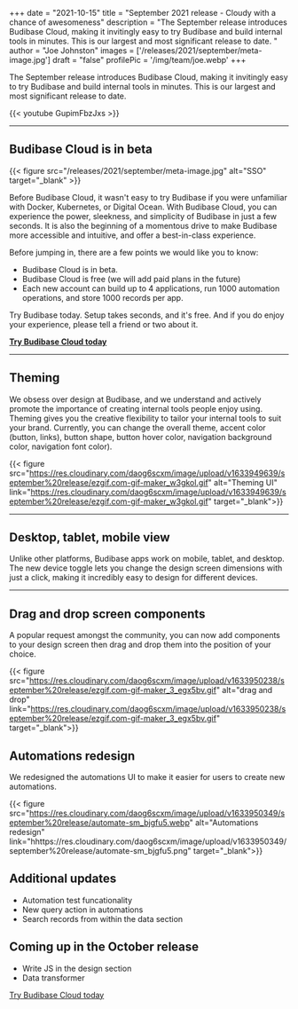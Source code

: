 +++
date = "2021-10-15"
title = "September 2021 release - Cloudy with a chance of awesomeness"
description = "The September release introduces Budibase Cloud, making it invitingly easy to try Budibase and build internal tools in minutes. This is our largest and most significant release to date. "
author = "Joe Johnston"
images = ['/releases/2021/september/meta-image.jpg']
draft = "false"
profilePic = '/img/team/joe.webp'
+++

The September release introduces Budibase Cloud, making it invitingly easy to try Budibase and build internal tools in minutes. This is our largest and most significant release to date. 

{{< youtube GupimFbzJxs >}}

---

## Budibase Cloud is in beta

{{< figure src="/releases/2021/september/meta-image.jpg" alt="SSO" target="_blank" >}}

Before Budibase Cloud, it wasn't easy to try Budibase if you were unfamiliar with Docker, Kubernetes, or Digital Ocean. With Budibase Cloud, you can experience the power, sleekness, and simplicity of Budibase in just a few seconds. It is also the beginning of a momentous drive to make Budibase more accessible and intuitive, and offer a best-in-class experience. 

Before jumping in, there are a few points we would like you to know:
- Budibase Cloud is in beta.
- Budibase Cloud is free (we will add paid plans in the future)
- Each new account can build up to 4 applications, run 1000 automation operations, and store 1000 records per app.


Try Budibase today. Setup takes seconds, and it's free. And if you do enjoy your experience, please tell a friend or two about it.
 
**[Try Budibase Cloud today](https://account.budibase.app/register?utm_source=website&utm_medium=release-notes&utm_campaign=september-release-notes)**

---


## Theming

We obsess over design at Budibase, and we understand and actively promote the importance of creating internal tools people enjoy using. Theming gives you the creative flexibility to tailor your internal tools to suit your brand. Currently, you can change the overall theme, accent color (button, links), button shape, button hover color, navigation background color, navigation font color). 

{{< figure src="https://res.cloudinary.com/daog6scxm/image/upload/v1633949639/september%20release/ezgif.com-gif-maker_w3gkol.gif" alt="Theming UI" link="https://res.cloudinary.com/daog6scxm/image/upload/v1633949639/september%20release/ezgif.com-gif-maker_w3gkol.gif" target="_blank">}}

---

## Desktop, tablet, mobile view

Unlike other platforms, Budibase apps work on mobile, tablet, and desktop. The new device toggle lets you change the design screen dimensions with just a click, making it incredibly easy to design for different devices.

---

## Drag and drop screen components

A popular request amongst the community, you can now add components to your design screen then drag and drop them into the position of your choice.

{{< figure src="https://res.cloudinary.com/daog6scxm/image/upload/v1633950238/september%20release/ezgif.com-gif-maker_3_egx5bv.gif" alt="drag and drop" link="https://res.cloudinary.com/daog6scxm/image/upload/v1633950238/september%20release/ezgif.com-gif-maker_3_egx5bv.gif" target="_blank">}}

## Automations redesign
We redesigned the automations UI to make it easier for users to create new automations.

{{< figure src="https://res.cloudinary.com/daog6scxm/image/upload/v1633950349/september%20release/automate-sm_bjgfu5.webp" alt="Automations redesign" link="hhttps://res.cloudinary.com/daog6scxm/image/upload/v1633950349/september%20release/automate-sm_bjgfu5.png" target="_blank">}}


## Additional updates

- Automation test funcationality
- New query action in automations
- Search records from within the data section

## Coming up in the October release

- Write JS in the design section
- Data transformer

[Try Budibase Cloud today](https://account.budibase.app/register?utm_source=website&utm_medium=release-notes&utm_campaign=september-release-notes)
